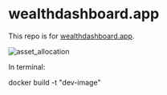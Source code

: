 # wealthdashboard.app

This repo is for  [wealthdashboard.app](https://www.wealthdashboard.app/). 

![asset_allocation](https://user-images.githubusercontent.com/72614349/103412086-bf019f00-4b30-11eb-8420-d3b128b673dc.png)

In terminal:

docker build -t "dev-image"
